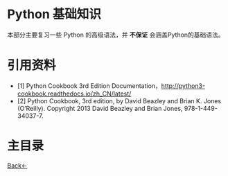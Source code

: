 # Python 基础知识
本部分主要复习一些 Python 的高级语法，并 **不保证** 会涵盖Python的基础语法。

# 引用资料
- [1] Python Cookbook 3rd Edition Documentation，http://python3-cookbook.readthedocs.io/zh_CN/latest/
- [2] Python Cookbook, 3rd edition, by David Beazley and Brian K. Jones (O’Reilly). Copyright 2013 David Beazley and Brian Jones, 978-1-449-34037-7.

# 主目录
[Back<-](.)